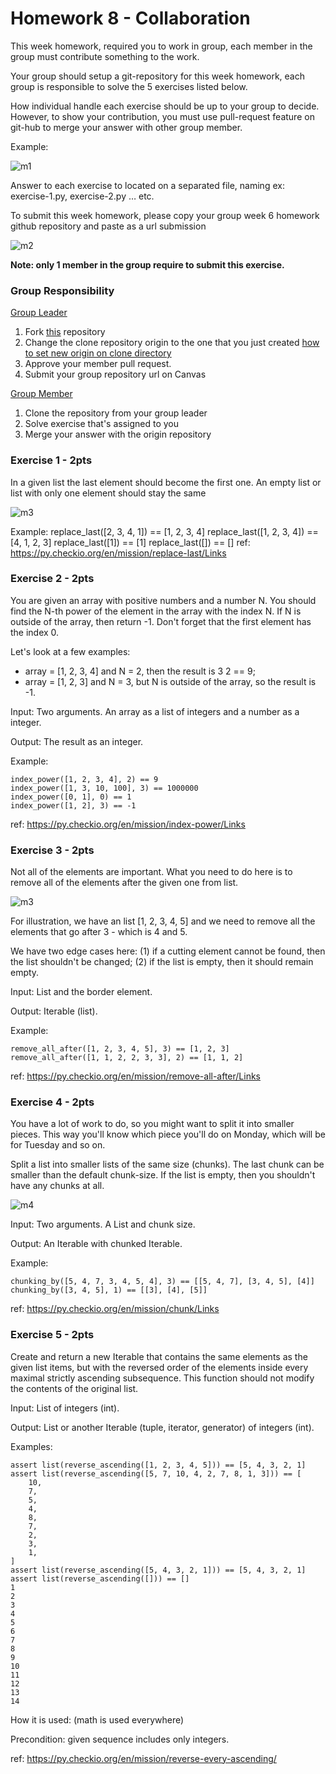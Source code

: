 # Homework 8 - Collaboration

This week homework, required you to work in group, each member in the group must contribute something to the work.

Your group should setup a git-repository for this week homework, each group is responsible to solve the 5 exercises listed below.

How individual handle each exercise should be up to your group to decide. However, to show your contribution, you must use pull-request feature on git-hub to merge your answer with other group member.

Example:

![m1](resources/image_2023-07-28_11-29-47.png)

Answer to each exercise to located on a separated file, naming ex: exercise-1.py, exercise-2.py … etc.

To submit this week homework, please copy your group week 6 homework github repository and paste as a url submission

![m2](resources/image_2023-07-28_11-30-52.png)

**Note: only 1 member in the group require to submit this exercise.**

### Group Responsibility

<u>Group Leader</u>

1. Fork [this](https://github.com/joechea-aupp/homework_8_collab) repository
2. Change the clone repository origin to the one that you just created [how to set new origin on clone directory](https://github.com/joechea-aupp/github_tut)
3. Approve your member pull request.
4. Submit your group repository url on Canvas

<u>Group Member</u>

1. Clone the repository from your group leader
2. Solve exercise that's assigned to you
3. Merge your answer with the origin repository

### Exercise 1 - **2pts**

In a given list the last element should become the first one. An empty list or list with only one element should stay the same

![m3](resources/image_2023-07-28_11-34-30.png)

Example:
replace_last([2, 3, 4, 1]) == [1, 2, 3, 4]
replace_last([1, 2, 3, 4]) == [4, 1, 2, 3]
replace_last([1]) == [1]
replace_last([]) == []
ref: https://py.checkio.org/en/mission/replace-last/Links

### Exercise 2 - **2pts**

You are given an array with positive numbers and a number N. You should find the N-th power of the element in the array with the index N. If N is outside of the array, then return -1. Don't forget that the first element has the index 0.

Let's look at a few examples:

- array = [1, 2, 3, 4] and N = 2, then the result is 3 2 == 9;
- array = [1, 2, 3] and N = 3, but N is outside of the array, so the result is -1.

Input: Two arguments. An array as a list of integers and a number as a integer.

Output: The result as an integer.

Example:

```
index_power([1, 2, 3, 4], 2) == 9
index_power([1, 3, 10, 100], 3) == 1000000
index_power([0, 1], 0) == 1
index_power([1, 2], 3) == -1

```

ref: https://py.checkio.org/en/mission/index-power/Links

### Exercise 3 - **2pts**

Not all of the elements are important. What you need to do here is to remove all of the elements after the given one from list.

![m3](resources/image_2023-07-28_11-36-13.png)

For illustration, we have an list [1, 2, 3, 4, 5] and we need to remove all the elements that go after 3 - which is 4 and 5.

We have two edge cases here: (1) if a cutting element cannot be found, then the list shouldn't be changed; (2) if the list is empty, then it should remain empty.

Input: List and the border element.

Output: Iterable (list).

Example:

```
remove_all_after([1, 2, 3, 4, 5], 3) == [1, 2, 3]
remove_all_after([1, 1, 2, 2, 3, 3], 2) == [1, 1, 2]

```

ref: https://py.checkio.org/en/mission/remove-all-after/Links

### Exercise 4 - 2pts

You have a lot of work to do, so you might want to split it into smaller pieces. This way you'll know which piece you'll do on Monday, which will be for Tuesday and so on.

Split a list into smaller lists of the same size (chunks). The last chunk can be smaller than the default chunk-size. If the list is empty, then you shouldn't have any chunks at all.

![m4](resources/image_2023-07-28_11-37-25.png)

Input: Two arguments. A List and chunk size.

Output: An Iterable with chunked Iterable.

Example:

```
chunking_by([5, 4, 7, 3, 4, 5, 4], 3) == [[5, 4, 7], [3, 4, 5], [4]]
chunking_by([3, 4, 5], 1) == [[3], [4], [5]]

```

ref: https://py.checkio.org/en/mission/chunk/Links

### Exercise 5 - 2pts

Create and return a new Iterable that contains the same elements as the given list items, but with the reversed order of the elements inside every maximal strictly ascending subsequence. This function should not modify the contents of the original list.

Input: List of integers (int).

Output: List or another Iterable (tuple, iterator, generator) of integers (int).

Examples:

```
assert list(reverse_ascending([1, 2, 3, 4, 5])) == [5, 4, 3, 2, 1]
assert list(reverse_ascending([5, 7, 10, 4, 2, 7, 8, 1, 3])) == [
    10,
    7,
    5,
    4,
    8,
    7,
    2,
    3,
    1,
]
assert list(reverse_ascending([5, 4, 3, 2, 1])) == [5, 4, 3, 2, 1]
assert list(reverse_ascending([])) == []
1
2
3
4
5
6
7
8
9
10
11
12
13
14
```

How it is used: (math is used everywhere)

Precondition: given sequence includes only integers.

ref: https://py.checkio.org/en/mission/reverse-every-ascending/
